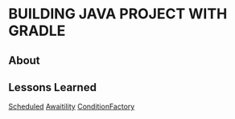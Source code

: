 # BUILDING JAVA PROJECT WITH GRADLE

## About

## Lessons Learned
[Scheduled](https://docs.spring.io/spring-framework/docs/current/javadoc-api/org/springframework/scheduling/annotation/Scheduled.html#fixedRateString)
[Awaitility](https://www.javadoc.io/doc/org.awaitility/awaitility/3.0.0/org/awaitility/Awaitility.html)
[ConditionFactory](https://www.javadoc.io/doc/org.awaitility/awaitility/3.0.0/org/awaitility/core/ConditionFactory.html)